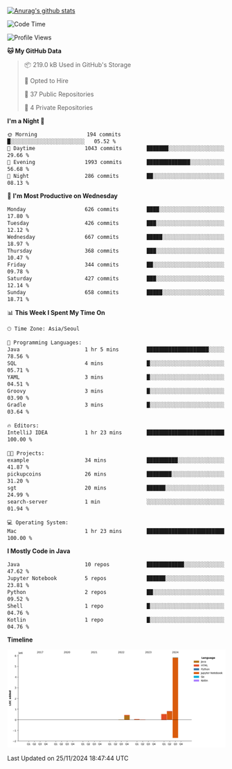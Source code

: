 [![Anurag's github stats](https://github-readme-stats.vercel.app/api?username=hajubal)](https://github.com/anuraghazra/github-readme-stats)

<!--START_SECTION:waka-->
![Code Time](http://img.shields.io/badge/Code%20Time-137%20hrs%2041%20mins-blue)

![Profile Views](http://img.shields.io/badge/Profile%20Views-0-blue)

**🐱 My GitHub Data** 

> 📦 219.0 kB Used in GitHub's Storage 
 > 
> 💼 Opted to Hire
 > 
> 📜 37 Public Repositories 
 > 
> 🔑 4 Private Repositories 
 > 
**I'm a Night 🦉** 

```text
🌞 Morning                194 commits         █░░░░░░░░░░░░░░░░░░░░░░░░   05.52 % 
🌆 Daytime                1043 commits        ███████░░░░░░░░░░░░░░░░░░   29.66 % 
🌃 Evening                1993 commits        ██████████████░░░░░░░░░░░   56.68 % 
🌙 Night                  286 commits         ██░░░░░░░░░░░░░░░░░░░░░░░   08.13 % 
```
📅 **I'm Most Productive on Wednesday** 

```text
Monday                   626 commits         ████░░░░░░░░░░░░░░░░░░░░░   17.80 % 
Tuesday                  426 commits         ███░░░░░░░░░░░░░░░░░░░░░░   12.12 % 
Wednesday                667 commits         █████░░░░░░░░░░░░░░░░░░░░   18.97 % 
Thursday                 368 commits         ███░░░░░░░░░░░░░░░░░░░░░░   10.47 % 
Friday                   344 commits         ██░░░░░░░░░░░░░░░░░░░░░░░   09.78 % 
Saturday                 427 commits         ███░░░░░░░░░░░░░░░░░░░░░░   12.14 % 
Sunday                   658 commits         █████░░░░░░░░░░░░░░░░░░░░   18.71 % 
```


📊 **This Week I Spent My Time On** 

```text
🕑︎ Time Zone: Asia/Seoul

💬 Programming Languages: 
Java                     1 hr 5 mins         ████████████████████░░░░░   78.56 % 
SQL                      4 mins              █░░░░░░░░░░░░░░░░░░░░░░░░   05.71 % 
YAML                     3 mins              █░░░░░░░░░░░░░░░░░░░░░░░░   04.51 % 
Groovy                   3 mins              █░░░░░░░░░░░░░░░░░░░░░░░░   03.90 % 
Gradle                   3 mins              █░░░░░░░░░░░░░░░░░░░░░░░░   03.64 % 

🔥 Editors: 
IntelliJ IDEA            1 hr 23 mins        █████████████████████████   100.00 % 

🐱‍💻 Projects: 
example                  34 mins             ██████████░░░░░░░░░░░░░░░   41.87 % 
pickupcoins              26 mins             ████████░░░░░░░░░░░░░░░░░   31.20 % 
sgt                      20 mins             ██████░░░░░░░░░░░░░░░░░░░   24.99 % 
search-server            1 min               ░░░░░░░░░░░░░░░░░░░░░░░░░   01.94 % 

💻 Operating System: 
Mac                      1 hr 23 mins        █████████████████████████   100.00 % 
```

**I Mostly Code in Java** 

```text
Java                     10 repos            ████████████░░░░░░░░░░░░░   47.62 % 
Jupyter Notebook         5 repos             ██████░░░░░░░░░░░░░░░░░░░   23.81 % 
Python                   2 repos             ██░░░░░░░░░░░░░░░░░░░░░░░   09.52 % 
Shell                    1 repo              █░░░░░░░░░░░░░░░░░░░░░░░░   04.76 % 
Kotlin                   1 repo              █░░░░░░░░░░░░░░░░░░░░░░░░   04.76 % 
```



**Timeline**

![Lines of Code chart](https://raw.githubusercontent.com/hajubal/hajubal/main/assets/bar_graph.png)


 Last Updated on 25/11/2024 18:47:44 UTC
<!--END_SECTION:waka-->